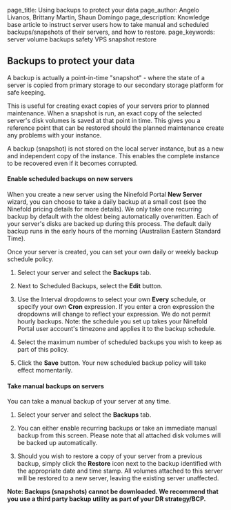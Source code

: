 page_title:       Using backups to protect your data
page_author:      Angelo Livanos, Brittany Martin, Shaun Domingo
page_description: Knowledge base article to instruct server users how to take manual and scheduled backups/snapshots of their servers, and how to restore.
page_keywords:    server volume backups safety VPS snapshot restore

## Backups to protect your data

A backup is actually a point-in-time "snapshot" - where the state of a server is copied from primary storage to our secondary storage platform for safe keeping.

This is useful for creating exact copies of your servers prior to planned maintenance. When a snapshot is run, an exact copy of the selected server's disk volumes is saved at that point in time. This gives you a reference point that can be restored should the planned maintenance create any problems with your instance.

A backup (snapshot) is not stored on the local server instance, but as a new and independent copy of the instance. This enables the complete instance to be recovered even if it becomes corrupted.

#### Enable scheduled backups on new servers

When you create a new server using the Ninefold Portal __New Server__ wizard, you can choose to take a daily backup at a small cost (see the Ninefold pricing details for more details). We only take one recurring backup by default with the oldest being automatically overwritten. Each of your server's disks are backed up during this process. The default daily backup runs in the early hours of the morning (Australian Eastern Standard Time).

Once your server is created, you can set your own daily or weekly backup schedule policy.

1. Select your server and select the __Backups__ tab.

2. Next to Scheduled Backups, select the __Edit__ button.

3. Use the Interval dropdowns to select your own __Every__ schedule, or specify your own __Cron__ expression. If you enter a cron expression the dropdowns will change to reflect your expression. We do not permit hourly backups. Note: the schedule you set up takes your Ninefold Portal user account's timezone and applies it to the backup schedule.

4. Select the maximum number of scheduled backups you wish to keep as part of this policy.

5. Click the __Save__ button. Your new scheduled backup policy will take effect momentarily.

#### Take manual backups on servers

You can take a manual backup of your server at any time.

1. Select your server and select the __Backups__ tab.

2. You can either enable recurring backups or take an immediate manual backup from this screen. Please note that all attached disk volumes will be backed up automatically.

3. Should you wish to restore a copy of your server from a previous backup, simply click the __Restore__ icon next to the backup identified with the appropriate date and time stamp. All volumes attached to this server will be restored to a new server, leaving the existing server unaffected.

__Note: Backups (snapshots) cannot be downloaded. We recommend that you use a third party backup utility as part of your DR strategy/BCP.__
